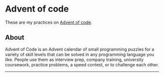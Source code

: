 # Advent of code

These are my practices on [Advent of code](https://adventofcode.com/).

## About

Advent of Code is an Advent calendar of small programming puzzles for a variety of skill levels that can be solved in any programming language you like. People use them as interview prep, company training, university coursework, practice problems, a speed contest, or to challenge each other.

---
